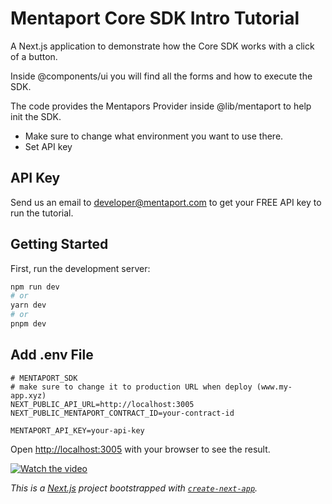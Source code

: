 # Mentaport Core SDK Intro Tutorial

A Next.js application to demonstrate how the  Core SDK works with a click of a button. 

Inside @components/ui you will find all the forms and how to execute the SDK.

The code provides the Mentapors Provider inside @lib/mentaport to help init the SDK.
 - Make sure to change what environment you want to use there.
 - Set API key 
 
 ## API Key
Send us an email to developer@mentaport.com to get your FREE API key to run the tutorial.



## Getting Started

First, run the development server:

```bash
npm run dev
# or
yarn dev
# or
pnpm dev
```

## Add .env File
```
# MENTAPORT_SDK
# make sure to change it to production URL when deploy (www.my-app.xyz) 
NEXT_PUBLIC_API_URL=http://localhost:3005
NEXT_PUBLIC_MENTAPORT_CONTRACT_ID=your-contract-id

MENTAPORT_API_KEY=your-api-key
```
Open [http://localhost:3005](http://localhost:3000) with your browser to see the result.


[![Watch the video](https://docs.mentaport.xyz/assets/images/tutorial_init-e72b74e27e7db74fbfb0a7c1615fe63c.png)](https://youtu.be/FVXU2VUwo6s)


*This is a [Next.js](https://nextjs.org/) project bootstrapped with [`create-next-app`](https://github.com/vercel/next.js/tree/canary/packages/create-next-app).*
